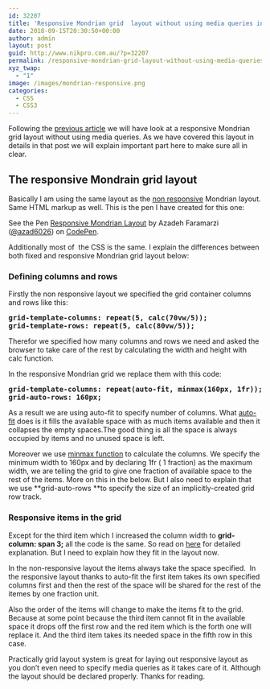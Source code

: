 ```yaml
---
id: 32207
title: 'Responsive Mondrian grid  layout without using media queries in CSS'
date: 2018-09-15T20:30:50+00:00
author: admin
layout: post
guid: http://www.nikpro.com.au/?p=32207
permalink: /responsive-mondrian-grid-layout-without-using-media-queries-in-css/
xyz_twap:
  - "1"
image: /images/mondrian-responsive.png
categories:
  - CSS
  - CSS3
---
```

Following the [previous article](http://www.nikpro.com.au/exciting-mondrian-grid-layout-explained-with-an-example-part-1/) we will have look at a responsive Mondrian grid layout without using media queries. As we have covered this layout in details in that post we will explain important part here to make sure all in clear.

## The responsive Mondrain grid layout

Basically I am using the same layout as the [non responsive](http://www.nikpro.com.au/exciting-mondrian-grid-layout-explained-with-an-example-part-1/) Mondrian layout. Same HTML markup as well. This is the pen I have created for this one:

<p data-height="400" data-theme-id="0" data-slug-hash="KxBEOQ" data-default-tab="css,result" data-user="azad6026" data-pen-title="Responsive Mondrian Layout" class="codepen">
  See the Pen <a href="https://codepen.io/azad6026/pen/KxBEOQ/">Responsive Mondrian Layout</a> by Azadeh Faramarzi (<a href="https://codepen.io/azad6026">@azad6026</a>) on <a href="https://codepen.io">CodePen</a>.
</p>

Additionally most of  the CSS is the same. I explain the differences between both fixed and responsive Mondrian grid layout below:

### Defining columns and rows

Firstly the non responsive layout we specified the grid container columns and rows like this:

<pre class="wp-block-preformatted"><strong>grid-template-columns: repeat(5, calc(70vw/5));</strong><strong>
grid-template-rows: repeat(5, calc(80vw/5));</strong></pre>

Therefor we specified how many columns and rows we need and asked the browser to take care of the rest by calculating the width and height with calc function. 

In the responsive Mondrian grid we replace them with this code:

<pre class="wp-block-preformatted"><strong>grid-template-columns: repeat(auto-fit, minmax(160px, 1fr));</strong><strong>
grid-auto-rows: 160px;</strong></pre>

As a result we are using auto-fit to specify number of columns. What <a href="https://developer.mozilla.org/en-US/docs/Web/CSS/repeat" target="_blank" rel="noopener noreferrer">auto-fit</a> does is it fills the available space with as much items available and then it collapses the empty spaces.The good thing is all the space is always occupied by items and no unused space is left. 

Moreover we use [minmax function](http://www.nikpro.com.au/build-responsive-css-grid-layouts-using-minmax-with-auto-fill-and-auto-fit/) to calculate the columns. We specify the minimum width to 160px and by declaring 1fr ( 1 fraction) as the maximum width, we are telling the grid to give one fraction of available space to the rest of the items. More on this in the below. But I also need to explain that we use **grid-auto-rows **to specify the size of an implicitly-created grid row track.

### Responsive items in the grid

Except for the third item which I increased the column width to **grid-column: span 3;** all the code is the same. So read on [here](http://www.nikpro.com.au/exciting-mondrian-grid-layout-explained-with-an-example-part-1/) for detailed explanation. But I need to explain how they fit in the layout now.

In the non-responsive layout the items always take the space specified.  In the responsive layout thanks to auto-fit the first item takes its own specified columns first and then the rest of the space will be shared for the rest of the itemes by one fraction unit.

Also the order of the items will change to make the items fit to the grid. Because at some point because the third item cannot fit in the available space it drops off the first row and the red item which is the forth one will replace it. And the third item takes its needed space in the fifth row in this case.

Practically grid layout system is great for laying out responsive layout as you don&#8217;t even need to specify media queries as it takes care of it. Although the layout should be declared properly. Thanks for reading.